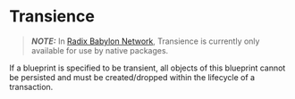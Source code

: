 # Transience

> **_NOTE:_** In [Radix Babylon Network](../../../#radix-babylon-network), Transience is currently only available for use by native packages.
 
If a blueprint is specified to be transient, all objects of this blueprint cannot be persisted and must
be created/dropped within the lifecycle of a transaction.
